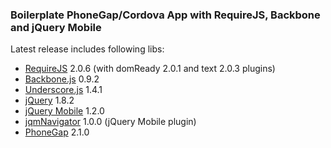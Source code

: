 ### Boilerplate PhoneGap/Cordova App with RequireJS, Backbone and jQuery Mobile

Latest release includes following libs:
- [RequireJS](http://requirejs.org/) 2.0.6 (with domReady 2.0.1 and text 2.0.3 plugins)
- [Backbone.js](http://backbonejs.org/) 0.9.2
- [Underscore.js](http://underscorejs.org/) 1.4.1
- [jQuery](http://jquery.com/) 1.8.2
- [jQuery Mobile](http://jquerymobile.com/) 1.2.0
- [jqmNavigator](https://github.com/pwalczyszyn/jqmNavigator) 1.0.0 (jQuery Mobile plugin)
- [PhoneGap](http://phonegap.com/) 2.1.0
